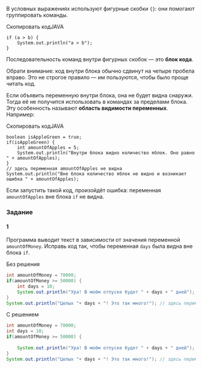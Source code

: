 В условных выражениях используют фигурные скобки `{}`: они помогают группировать команды.

Скопировать кодJAVA

```
if (a > b) {
    System.out.println("a > b");
} 
```

Последовательность команд внутри фигурных скобок — это **блок кода**.

Обрати внимание: код внутри блока обычно сдвинут на четыре пробела вправо. Это не строгое правило — им пользуются, чтобы было проще читать код.

Если объявить переменную внутри блока, она не будет видна снаружи. Тогда её не получится использовать в командах за пределами блока. Эту особенность называют **область видимости переменных**. Например:

Скопировать кодJAVA

```
boolean isAppleGreen = true;
if(isAppleGreen) {
    int amountOfApples = 5;
    System.out.println("Внутри блока видно количество яблок. Оно равно " + amountOfApples);
}
// здесь переменная amountOfApples не видна
System.out.println("Вне блока количество яблок не видно и возникает ошибка " + amountOfApples);   
```

Если запустить такой код, произойдёт ошибка: переменная `amountOfApples` вне блока `if` не видна.

### Задание
#### 1

Программа выводит текст в зависимости от значения переменной `amountOfMoney`. Исправь код так, чтобы переменная `days` была видна вне блока `if`.

Без решения
```Java
int amountOfMoney = 70000;
if(amountOfMoney >= 50000) {
	int days = 10;
	System.out.println("Ура! В моём отпуске будет " + days + " дней");
}
System.out.println("Целых "+ days + "! Это так много!"); // здесь переменная days не видна
```

С решением
```Java
int amountOfMoney = 70000;
int days = 10;
if(amountOfMoney >= 50000) {
	
	System.out.println("Ура! В моём отпуске будет " + days + " дней");
}
System.out.println("Целых "+ days + "! Это так много!"); // здесь переменная days не видна
```